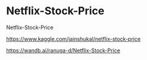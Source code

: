 # Netflix-Stock-Price
Netflix-Stock-Price

https://www.kaggle.com/jainshukal/netflix-stock-price

https://wandb.ai/ranuga-d/Netflix-Stock-Price
